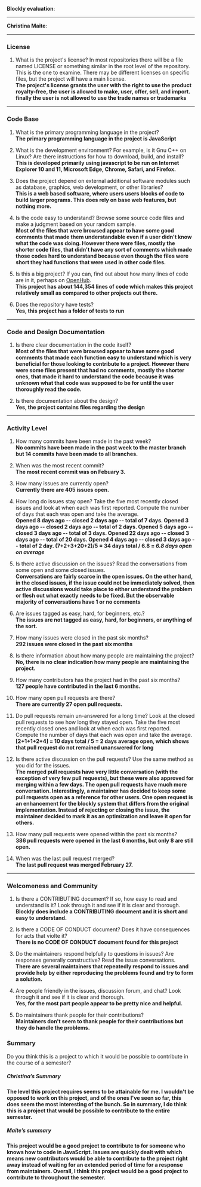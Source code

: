 **Blockly evaluation**:


---

**Christina Maite**:


---


### License

1. What is the project's license?
In most repositories there will be a file named LICENSE or something similar in
the root level of the repository. This is the one to examine. There may be
different licenses on specific files, but the project will have a main license.  
**The project's license grants the user with the right to use the product royalty-free, the user is allowed to make, user, offer, sell, and import. finally the user is not allowed  to use the trade names or trademarks** 

---

### Code Base


1. What is the primary programming language in the project?  
**The primary programming language in the project  is JavaScript** 

1. What is the development environment? For example, is it Gnu C++ on Linux?
Are there instructions for how to download, build, and install?  
**This is developed primarily using javascript to be run on Internet Explorer 10 and 11, Microsoft Edge, Chrome, Safari, and Firefox.**  

1. Does the project depend on external additional software modules such as
database,  graphics, web development, or other libraries?  
**This is a web based software, where users users blocks of code to build larger programs. This does rely on base web features, but nothing more.**  

1. Is the code easy to understand? Browse some source code files and make
a judgment based on your random sample.  
**Most of the files that were browsed appear to have some good comments that made them understandable even if a user didn't know what the code was doing. However there were files, mostly the shorter code files, that didn't have any sort of comments which made those codes hard to understand because even though the files were short they had functions that were used in other code files.** 

1. Is this a big project? If you can, find out about how many lines of code
are in it, perhaps on [OpenHub](https://www.openhub.net/).  
**This project has about 144,354 lines of code which makes this project  relatively small as compared to other projects out   there.** 

1. Does the repository have tests?  
**Yes, this project has a folder of tests to run**


---

### Code and Design Documentation
1. Is there clear documentation in the code itself?  
**Most of the files that were browsed appear to have some good comments that made each function easy to understand which is very beneficial for those looking to  contribute to a project. However there were some files present that had no comments, mostly the shorter ones, that made it hard to understand the code because it was unknown what that code was supposed to be for until the user thoroughly read the code.**  

1. Is there documentation about the design?  
**Yes, the project contains files regarding the design**

---


### Activity Level



1. How many commits have been made in the past week?  
**No commits have been made in the past week to the master branch but 14 commits have been made to all branches.**   

1. When was the most recent commit?  
**The most recent commit was on Febuary 3.**  

1. How many issues are currently open?  
**Currently there are 405 issues open.**  

1. How long do issues stay open?
Take the five most recently closed issues and look at when each was first reported.
Compute the number of days that each was open and take the average.  
**Opened 8 days ago -- closed 2 days ago -- total of 7 days. Opened 3 days ago -- closed 2 days ago -- total of 2 days.       Opened 5 days ago -- closed 3 days ago -- total of 3 days. Opened 22 days ago -- closed 3 days ago -- total of 20 days.      Opened 4 days ago -- closed 3 days ago -- total of 2 day. (7+2+3+20+2)/5 = 34 days total / 6.8 = _6.8 days open on average_** 

1. Is there active discussion on the issues?
Read the conversations from some open and some closed issues.  
**Conversations are fairly scarce in the open issues. On the other hand, in the closed issues, if the issue could not be immediately solved, then active discussions would take place to either understand the problem or flesh out what exactly needs to be fixed. But the observable majority of conversations have 1 or no comments**

1. Are issues tagged as easy, hard, for beginners, etc.?  
**The issues are not tagged as easy, hard, for beginners, or anything of the sort.**

1. How many issues were closed in the past six months?  
**292 issues were closed in the past six months** 

1. Is there information about how many people are maintaining the project?  
**No, there is no clear indication how many people are maintaining the project.** 

1. How many contributors has the project had in the past six months?  
**127 people have contributed in the last 6 months.**

1. How many open pull requests are there?  
**There are currently 27 open pull requests.**

1. Do pull requests remain un-answered for a long time?
Look at the closed pull requests to see how long they stayed open.
Take the five most recently closed ones and look at when each was first reported.
Compute the number of days that each was open and take the average.  
    **[2+1+1+2+4] = 10 days total / 5 = 2 days average open, which shows that pull request do not remained unanswered for long**

1. Is there active discussion on the pull requests?
Use the same method as you did for the issues.  
**The merged pull requests have very little conversation (with the exception of very few pull requests), but these were also approved for merging within a few days. The open pull requests have much more conversation. Interestingly, a maintainer has decided to keep some pull requests open as a reference for other users. One open request is an enhancement for the blockly system that differs from the original implementation. Instead of rejecting or closing the issue, the maintainer decided to mark it as an optimization and leave it open for others.**

1. How many pull requests were opened within the past six months?    
**386 pull requests were opened in the last 6 months, but only 8 are still open.**

1. When was the last  pull request  merged?     
**The last pull request was merged February 27.**

---

### Welcomeness and Community

1. Is there a CONTRIBUTING document? If so, how easy to read and understand is it?
Look through it and see if it is clear and thorough.    
**Blockly does include a CONTRIBUTING document and it is short and easy to understand.**

1. Is there a CODE OF CONDUCT document? Does it have consequences for acts that
violte it?    
**There is no CODE OF CONDUCT document found for this project**

1. Do the maintainers respond helpfully to questions in issues?
Are responses generally constructive?
Read the issue conversations.    
**There are several maintainers that repeatedly respond to issues and provide help by either reproducing the problems found and try to form a solution.**

1. Are people friendly in the issues, discussion forum, and chat?
Look through it and see if it is clear and thorough.    
**Yes, for the most part people appear to be pretty nice and helpful.**

1. Do maintainers thank people for their contributions?    
**Maintainers don't seem to thank people for their contributions but they do handle the problems.**

### Summary
Do you think  this is a project to which it would be possible to contribute in the
course of a semester?

##### Christina’s Summary  
**The level this project requires seems to be attainable for me. I wouldn't be opposed to work on this project, and of the ones I've seen so far, this does seem the most interesting of the bunch. So in summary, I do think this is a project that would be possible to contribute to the entire semester.**

##### Maite’s summary
**This project would be a good project to contribute to for someone who knows how to
code in JavaScript. Issues are quickly dealt with which means new contributors would
be able to contribute to the project right away instead of waiting for an extended period of time for a response from maintainers. Overall, I think this project would be a good project to contribute to throughout the semester.**

